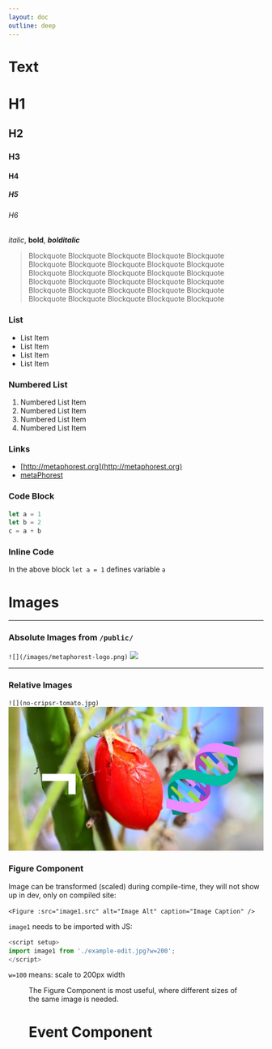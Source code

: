 ```yaml
---
layout: doc
outline: deep
---
```


<script setup>
import image1 from './example-edit.jpg?w=200';
</script>

  
# Text

# H1
## H2
### H3
#### H4
##### H5
###### H6


*italic*, **bold**, ***bolditalic***

> Blockquote Blockquote Blockquote Blockquote Blockquote Blockquote Blockquote Blockquote Blockquote Blockquote Blockquote Blockquote Blockquote Blockquote Blockquote Blockquote Blockquote Blockquote Blockquote Blockquote Blockquote Blockquote Blockquote Blockquote Blockquote Blockquote Blockquote Blockquote Blockquote Blockquote 


### List

- List Item
- List Item
- List Item
- List Item

### Numbered List

1. Numbered List Item
2. Numbered List Item
3. Numbered List Item
4. Numbered List Item

### Links

- [http://metaphorest.org](http://metaphorest.org)
- [metaPhorest](http://metaphorest.org)

### Code Block

```javascript
let a = 1
let b = 2
c = a + b
```

### Inline Code

In the above block `let a = 1` defines variable `a`

# Images
---

### Absolute Images from `/public/`

`![](/images/metaphorest-logo.png)`
![](/images/metaphorest-logo.png)

---

### Relative Images

`![](no-cripsr-tomato.jpg)`
![](no-cripsr-tomato.jpg)

### Figure Component

Image can be transformed (scaled) during compile-time, they will not show up in dev, only on compiled site:

`<Figure :src="image1.src" alt="Image Alt" caption="Image Caption" />`

`image1` needs to be imported with JS:
```javascript
<script setup>
import image1 from './example-edit.jpg?w=200';
</script>
```
`w=100` means: scale to 200px width
<Figure :src="image1.src" alt="Image Alt" caption="Image Caption" />

The Figure Component is most useful, where different sizes of the same image is needed.


# Event Component

<Event 
  title="999th metaPhorest Seminar"
  presenter="Name Name"
  href="/event-1"
/>
